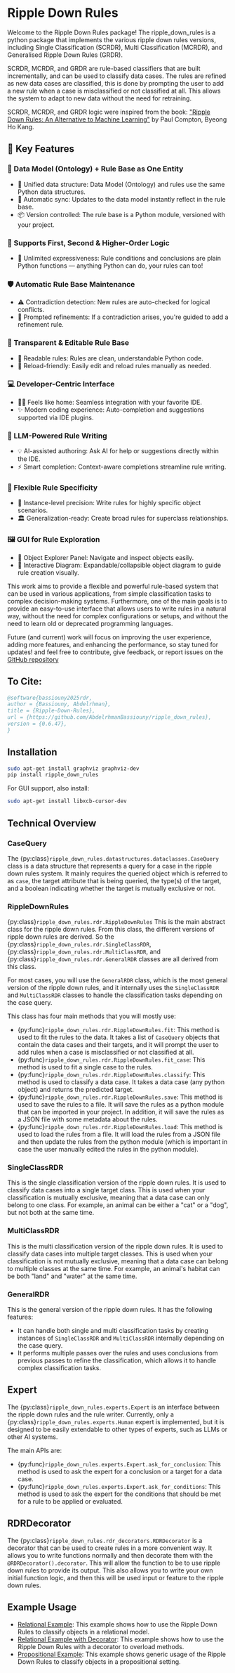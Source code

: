 # Ripple Down Rules


Welcome to the Ripple Down Rules package!
The ripple_down_rules is a python package that implements the various ripple down rules versions, including 
Single Classification (SCRDR), Multi Classification (MCRDR), and Generalised Ripple Down Rules (GRDR).

SCRDR, MCRDR, and GRDR are rule-based classifiers that are built incrementally, and can be used to classify data cases.
The rules are refined as new data cases are classified, this is done by prompting the user to add a new rule when a case
is misclassified or not classified at all. This allows the system to adapt to new data without the need for retraining.

SCRDR, MCRDR, and GRDR logic were inspired from the book: 
["Ripple Down Rules: An Alternative to Machine Learning"](https://www.taylorfrancis.com/books/mono/10.1201/9781003126157/ripple-rules-paul-compton-byeong-ho-kang) by Paul Compton, Byeong Ho Kang.


## 🚀 Key Features

### 🧠 Data Model (Ontology) + Rule Base as One Entity
- 🧬 Unified data structure: Data Model (Ontology) and rules use the same Python data structures. 
- 🔄 Automatic sync: Updates to the data model instantly reflect in the rule base. 
- 📦 Version controlled: The rule base is a Python module, versioned with your project.

### 🔁 Supports First, Second & Higher-Order Logic
- 🧩 Unlimited expressiveness: Rule conditions and conclusions are plain Python functions — anything Python can do, your rules can too!

### 🛡️ Automatic Rule Base Maintenance 
- ⚠️ Contradiction detection: New rules are auto-checked for logical conflicts. 
- 🔧 Prompted refinements: If a contradiction arises, you're guided to add a refinement rule. 

### 📝 Transparent & Editable Rule Base
- 📖 Readable rules: Rules are clean, understandable Python code. 
- 🔄 Reload-friendly: Easily edit and reload rules manually as needed.

### 💻 Developer-Centric Interface
- 👨‍💻 Feels like home: Seamless integration with your favorite IDE.
- ✨ Modern coding experience: Auto-completion and suggestions supported via IDE plugins.

### 🤖 LLM-Powered Rule Writing
- 💡 AI-assisted authoring: Ask AI for help or suggestions directly within the IDE.
- ⚡ Smart completion: Context-aware completions streamline rule writing.

### 🎯 Flexible Rule Specificity
- 🧪 Instance-level precision: Write rules for highly specific object scenarios.
- 🏛️ Generalization-ready: Create broad rules for superclass relationships.

### 🖼️ GUI for Rule Exploration
- 🧭 Object Explorer Panel: Navigate and inspect objects easily.
- 🧯 Interactive Diagram: Expandable/collapsible object diagram to guide rule creation visually.

This work aims to provide a flexible and powerful rule-based system that can be used in various applications,
from simple classification tasks to complex decision-making systems. Furthermore, one of the main goals is to
provide an easy-to-use interface that allows users to write rules in a natural way, without the need for
complex configurations or setups, and without the need to learn old or deprecated programming languages.

Future (and current) work will focus on improving the user experience, adding more features, and enhancing the
performance, so stay tuned for updates! and feel free to contribute, give feedback, or report issues on the
[GitHub repository](https://github.com/AbdelrhmanBassiouny/ripple_down_rules/issues)

## To Cite:

```bib
@software{bassiouny2025rdr,
author = {Bassiouny, Abdelrhman},
title = {Ripple-Down-Rules},
url = {https://github.com/AbdelrhmanBassiouny/ripple_down_rules},
version = {0.6.47},
}
```

## Installation
```bash
sudo apt-get install graphviz graphviz-dev
pip install ripple_down_rules
```
For GUI support, also install:

```bash
sudo apt-get install libxcb-cursor-dev
```

## Technical Overview

### CaseQuery

The {py:class}`ripple_down_rules.datastructures.dataclasses.CaseQuery` class is a data structure that represents a query for a case in the ripple down rules system.
It mainly requires the queried object which is referred to as `case`, the target attribute that is being queried, the type(s) of the target, and a boolean indicating whether the target is mutually exclusive or not.

### RippleDownRules

{py:class}`ripple_down_rules.rdr.RippleDownRules` This is the main abstract class for the ripple down rules. From this class, the different versions of
ripple down rules are derived. So the {py:class}`ripple_down_rules.rdr.SingleClassRDR`, {py:class}`ripple_down_rules.rdr.MultiClassRDR`, and {py:class}`ripple_down_rules.rdr.GeneralRDR` classes
are all derived from this class.

For most cases, you will use the `GeneralRDR` class, which is the most general version of the ripple down rules, 
and it internally uses the `SingleClassRDR` and `MultiClassRDR` classes to handle the classification tasks depending
on the case query.

This class has four main methods that you will mostly use:

- {py:func}`ripple_down_rules.rdr.RippleDownRules.fit`: This method is used to fit the rules to the data. It takes a list of `CaseQuery` objects that contain the
  data cases and their targets, and it will prompt the user to add rules when a case is misclassified or not classified at all.
- {py:func}`ripple_down_rules.rdr.RippleDownRules.fit_case`: This method is used to fit a single case to the rules.
- {py:func}`ripple_down_rules.rdr.RippleDownRules.classify`: This method is used to classify a data case. It takes a data case (any python object) and returns the
predicted target.
- {py:func}`ripple_down_rules.rdr.RippleDownRules.save`: This method is used to save the rules to a file. It will save the rules as a python module that can be imported
  in your project. In addition, it will save the rules as a JSON file with some metadata about the rules.
- {py:func}`ripple_down_rules.rdr.RippleDownRules.load`: This method is used to load the rules from a file. It will load the rules from a JSON file and then update the
  rules from the python module (which is important in case the user manually edited the rules in the python module).

### SingleClassRDR
This is the single classification version of the ripple down rules. It is used to classify data cases into a single
target class. This is used when your classification is mutually exclusive, meaning that a data case can only belong
to one class. For example, an animal can be either a "cat" or a "dog", but not both at the same time.

### MultiClassRDR
This is the multi classification version of the ripple down rules. It is used to classify data cases into multiple
target classes. This is used when your classification is not mutually exclusive, meaning that a data case can belong
to multiple classes at the same time. For example, an animal's habitat can be both "land" and "water" at the same time.

### GeneralRDR
This is the general version of the ripple down rules. It has the following features:
- It can handle both single and multi classification tasks by creating instances of `SingleClassRDR` and `MultiClassRDR`
  internally depending on the case query.
- It performs multiple passes over the rules and uses conclusions from previous passes to refine the classification,
    which allows it to handle complex classification tasks.

## Expert

The {py:class}`ripple_down_rules.experts.Expert` is an interface between the ripple down rules and the rule writer. Currently, only a {py:class}`ripple_down_rules.experts.Human` expert is
implemented, but it is designed to be easily extendable to other types of experts, such as LLMs or other AI systems.

The main APIs are:

- {py:func}`ripple_down_rules.experts.Expert.ask_for_conclusion`: This method is used to ask the expert for a conclusion or a target for a data case.
- {py:func}`ripple_down_rules.experts.Expert.ask_for_conditions`: This method is used to ask the expert for the conditions that should be met for a rule to be
applied or evaluated.

## RDRDecorator

The {py:class}`ripple_down_rules.rdr_decorators.RDRDecorator` is a decorator that can be used to create rules in a more convenient way. It allows you to write 
functions normally and then decorate them with the `@RDRDecorator().decorator`. This will allow the function to be
to use ripple down rules to provide its output. This also allows you to write your own initial function logic, and then
this will be used input or feature to the ripple down rules.


## Example Usage

- [Relational Example](relational_example_tutorial.md): This example shows how to use the Ripple Down Rules to classify objects in a relational model.
- [Relational Example with Decorator](relational_example_with_decorator_tutorial.md): This example shows how to use the Ripple Down Rules with a decorator to overload methods.
- [Propositional Example](propositional_example_tutorial.md): This example shows generic usage of the Ripple Down Rules to classify objects in a propositional setting.
